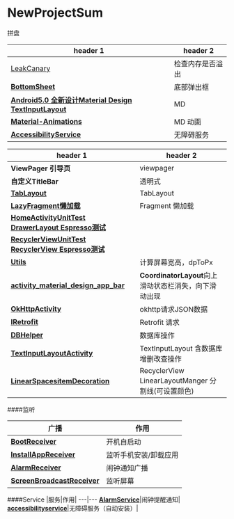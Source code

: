 # NewProjectSum
拼盘




header 1 | header 2
---|---
|[LeakCanary](https://github.com/square/leakcanary) | 检查内存是否溢出|
|**[BottomSheet](https://github.com/hehonghui/android-tech-frontier/blob/master/issue-49/%E5%A6%82%E4%BD%95%E4%BD%BF%E7%94%A8BottomSheet.md)**| 底部弹出框 |
|**[Android5.0 全新设计Material Design TextInputLayout](https://github.com/HanteIsHante/NewProjectSum/blob/master/app/src/main/java/com/example/hante/newprojectsum/textinputactivity/TextInputLayoutActivity.java)**| MD |
|**[Material-Animations](https://github.com/lgvalle/Material-Animations)**| MD 动画 |
|**[AccessibilityService](  https://developer.android.com/reference/android/accessibilityservice/AccessibilityService.html#SERVICE_META_DATA)**|无障碍服务 |

|header 1 | header 2
|---|---
| **ViewPager  引导页**| viewpager|
|**自定义TitleBar**|  透明式|
|**[TabLayout](https://github.com/HanteIsHante/NewProjectSum/tree/master/app/src/main/java/com/example/hante/newprojectsum/tablelayout)**| TabLayout |
|**[LazyFragment懒加载](https://github.com/HanteIsHante/NewProjectSum/tree/master/app/src/main/java/com/example/hante/newprojectsum/tablelayout)**| Fragment 懒加载 |
|**[HomeActivityUnitTest DrawerLayout Espresso测试](https://github.com/HanteIsHante/NewProjectSum/blob/master/app/src/androidTest/java/com/example/hante/newprojectsum/HomeActivityUnitTest.java)**| |
|**[RecyclerViewUnitTest  RecyclerView Espresso测试](https://github.com/HanteIsHante/NewProjectSum/blob/master/app/src/androidTest/java/com/example/hante/newprojectsum/RecyclerViewUnitTest.java)**| |
|**[Utils](https://github.com/HanteIsHante/NewProjectSum/tree/master/app/src/main/java/com/example/hante/newprojectsum/util/Utils.java)**|计算屏幕宽高，dpToPx|
|**[activity_material_design_app_bar](https://github.com/HanteIsHante/NewProjectSum/blob/master/app/src/main/res/layout/activity_material_design_app_bar.xml)**|**CoordinatorLayout**向上滑动状态栏消失，向下滑动出现|
|**[OkHttpActivity](https://github.com/HanteIsHante/NewProjectSum/blob/master/app/src/main/java/com/example/hante/newprojectsum/okhttpactivity/OkHttpActivity.java)**|okhttp请求JSON数据|
|**[IRetrofit](https://github.com/HanteIsHante/NewProjectSum/blob/master/app/src/main/java/com/example/hante/newprojectsum/net/retrofit/IRetrofit.java)**|Retrofit 请求|
|**[DBHelper](https://github.com/HanteIsHante/NewProjectSum/blob/master/app/src/main/java/com/example/hante/newprojectsum/sqlite/DBHelper.java)**|数据库操作|
|**[TextInputLayoutActivity](https://github.com/HanteIsHante/NewProjectSum/blob/master/app/src/main/java/com/example/hante/newprojectsum/textinputactivity/TextInputLayoutActivity.java)**|TextInputLayout 含数据库增删改查操作|
|**[LinearSpacesitemDecoration](https://github.com/HanteIsHante/NewProjectSum/blob/master/app/src/main/java/com/example/hante/newprojectsum/itemdevider/LinearSpacesItemDecoration.java)**|RecyclerView LinearLayoutManger 分割线(可设置颜色)

####监听

广播| 作用
---|---
**[BootReceiver](https://github.com/HanteIsHante/NewProjectSum/blob/master/app/src/main/java/com/example/hante/newprojectsum/broadcast/BootReceiver.java)**| 开机自启动
**[InstallAppReceiver](https://github.com/HanteIsHante/NewProjectSum/blob/master/app/src/main/java/com/example/hante/newprojectsum/broadcast/InstallAppReceiver.java)** | 监听手机安装/卸载应用
**[AlarmReceiver](https://github.com/HanteIsHante/NewProjectSum/blob/master/app/src/main/java/com/example/hante/newprojectsum/setting/broadcast/AlarmReceiver.java)**|闹钟通知广播|
**[ScreenBroadcastReceiver](https://github.com/HanteIsHante/NewProjectSum/blob/master/app/src/main/java/com/example/hante/newprojectsum/broadcast/ScreenBroadcastReceiver.java)**|监听屏幕
####Service
|服务|作用|
---|---
**[AlarmService](https://github.com/HanteIsHante/NewProjectSum/blob/master/app/src/main/java/com/example/hante/newprojectsum/setting/service/AlarmService.java)**|闹钟提醒通知|
**[accessibilityservice](https://github.com/HanteIsHante/NewProjectSum/blob/master/app/src/main/java/com/example/hante/newprojectsum/accessibilityservice)**|无障碍服务（自动安装）|


